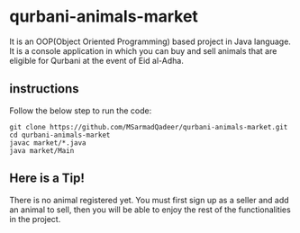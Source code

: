 # qurbani-animals-market

It is an OOP(Object Oriented Programming) based project in Java language. It is a console application in which you can buy and sell animals that are eligible for Qurbani at the event of Eid al-Adha.

## instructions

Follow the below step to run the code:

```
git clone https://github.com/MSarmadQadeer/qurbani-animals-market.git
cd qurbani-animals-market
javac market/*.java
java market/Main
```

## Here is a **Tip**!

There is no animal registered yet. You must first sign up as a seller and add an animal to sell, then you will be able to enjoy the rest of the functionalities in the project.
